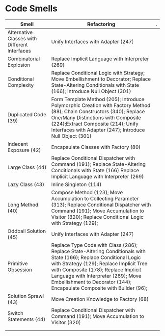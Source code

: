 # Code Smells

| Smell                                         | Refactoring                                                  | .    |
| --------------------------------------------- | ------------------------------------------------------------ | ---- |
| Alternative Classes with Different Interfaces | Unify Interfaces with Adapter (247)                          |      |
| Combinatorial Explosion                       | Replace Implicit Language with Interpreter (269)             |      |
| Conditional Complexity                        | Replace Conditional Logic with Strategy; Move Embellishment to Decorator; Replace State-Altering Conditionals with State (166); Introduce Null Object (301) |      |
| Duplicated Code (39)                          | Form Template Method (205); Introduce Polymorphic Creation with Factory Method (88); Chain Constructors (340); Replace One/Many Distinctions with Composite (224);Extract Composite (214); Unify Interfaces with Adapter (247); Introduce Null Object (301) |      |
| Indecent Exposure (42)                        | Encapsulate Classes with Factory (80)                        |      |
| Large Class (44)                              | Replace Conditional Dispatcher with Command (191); Replace State-Altering Conditionals with State (166) Replace Implicit Language with Interpreter (269) |      |
| Lazy Class (43)                               | Inline Singleton (114)                                       |      |
| Long Method (40)                              | Compose Method (123); Move Accumulation to Collecting Parameter (313); Replace Conditional Dispatcher with Command (191); Move Accumulation to Visitor (320); Replace Conditional Logic with Strategy (129); |      |
| Oddball Solution (45)                         | Unify Interfaces with Adapter (247)                          |      |
| Primitive Obsession                           | Replace Type Code with Class (286); Replace State-Altering Conditionals with State (166); Replace Conditional Logic with Strategy (129); Replace Implicit Tree with Composite (178); Replace Implicit Language with Interpreter (269); Move Embellishment to Decorator (144); Encapsulate Composite with Builder (96); |      |
| Solution Sprawl (43)                          | Move Creation Knowledge to Factory (68)                      |      |
| Switch Statements (44)                        | Replace Conditional Dispatcher with Command (191); Move Accumulation to Visitor (320) |      |
|                                               |                                                              |      |
|                                               |                                                              |      |
